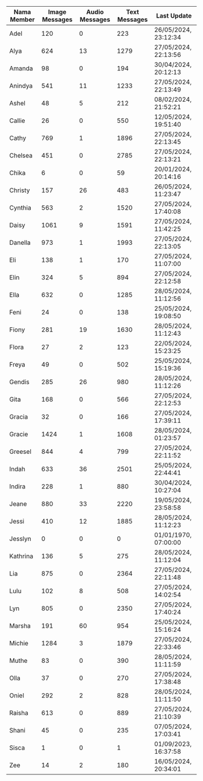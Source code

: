 | Nama Member | Image Messages | Audio Messages | Text Messages | Last Update |
| ------ | -------------- | -------------- | ------------- | ------------ |
| Adel | 120 | 0 | 223 | 26/05/2024, 23:12:34 |
| Alya | 624 | 13 | 1279 | 27/05/2024, 22:13:56 |
| Amanda | 98 | 0 | 194 | 30/04/2024, 20:12:13 |
| Anindya | 541 | 11 | 1233 | 27/05/2024, 22:13:49 |
| Ashel | 48 | 5 | 212 | 08/02/2024, 21:52:21 |
| Callie | 26 | 0 | 550 | 12/05/2024, 19:51:40 |
| Cathy | 769 | 1 | 1896 | 27/05/2024, 22:13:45 |
| Chelsea | 451 | 0 | 2785 | 27/05/2024, 22:13:21 |
| Chika | 6 | 0 | 59 | 20/01/2024, 20:14:16 |
| Christy | 157 | 26 | 483 | 26/05/2024, 11:23:47 |
| Cynthia | 563 | 2 | 1520 | 27/05/2024, 17:40:08 |
| Daisy | 1061 | 9 | 1591 | 27/05/2024, 11:42:25 |
| Danella | 973 | 1 | 1993 | 27/05/2024, 22:13:05 |
| Eli | 138 | 1 | 170 | 27/05/2024, 11:07:00 |
| Elin | 324 | 5 | 894 | 27/05/2024, 22:12:58 |
| Ella | 632 | 0 | 1285 | 28/05/2024, 11:12:56 |
| Feni | 24 | 0 | 138 | 25/05/2024, 19:08:50 |
| Fiony | 281 | 19 | 1630 | 28/05/2024, 11:12:43 |
| Flora | 27 | 2 | 123 | 22/05/2024, 15:23:25 |
| Freya | 49 | 0 | 502 | 25/05/2024, 15:19:36 |
| Gendis | 285 | 26 | 980 | 28/05/2024, 11:12:26 |
| Gita | 168 | 0 | 566 | 27/05/2024, 22:12:53 |
| Gracia | 32 | 0 | 166 | 27/05/2024, 17:39:11 |
| Gracie | 1424 | 1 | 1608 | 28/05/2024, 01:23:57 |
| Greesel | 844 | 4 | 799 | 27/05/2024, 22:11:52 |
| Indah | 633 | 36 | 2501 | 25/05/2024, 22:44:41 |
| Indira | 228 | 1 | 880 | 30/04/2024, 10:27:04 |
| Jeane | 880 | 33 | 2220 | 19/05/2024, 23:58:58 |
| Jessi | 410 | 12 | 1885 | 28/05/2024, 11:12:23 |
| Jesslyn | 0 | 0 | 0 | 01/01/1970, 07:00:00 |
| Kathrina | 136 | 5 | 275 | 28/05/2024, 11:12:04 |
| Lia | 875 | 0 | 2364 | 27/05/2024, 22:11:48 |
| Lulu | 102 | 8 | 508 | 27/05/2024, 14:02:54 |
| Lyn | 805 | 0 | 2350 | 27/05/2024, 17:40:24 |
| Marsha | 191 | 60 | 954 | 25/05/2024, 15:16:24 |
| Michie | 1284 | 3 | 1879 | 27/05/2024, 22:33:46 |
| Muthe | 83 | 0 | 390 | 28/05/2024, 11:11:59 |
| Olla | 37 | 0 | 270 | 27/05/2024, 17:38:48 |
| Oniel | 292 | 2 | 828 | 28/05/2024, 11:11:50 |
| Raisha | 613 | 0 | 889 | 27/05/2024, 21:10:39 |
| Shani | 45 | 0 | 235 | 07/05/2024, 17:03:41 |
| Sisca | 1 | 0 | 1 | 01/09/2023, 16:37:58 |
| Zee | 14 | 2 | 180 | 16/05/2024, 20:34:01 |

